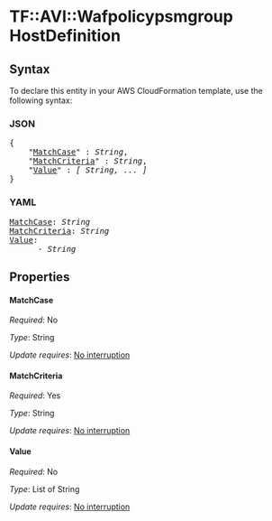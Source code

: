 # TF::AVI::Wafpolicypsmgroup HostDefinition

## Syntax

To declare this entity in your AWS CloudFormation template, use the following syntax:

### JSON

<pre>
{
    "<a href="#matchcase" title="MatchCase">MatchCase</a>" : <i>String</i>,
    "<a href="#matchcriteria" title="MatchCriteria">MatchCriteria</a>" : <i>String</i>,
    "<a href="#value" title="Value">Value</a>" : <i>[ String, ... ]</i>
}
</pre>

### YAML

<pre>
<a href="#matchcase" title="MatchCase">MatchCase</a>: <i>String</i>
<a href="#matchcriteria" title="MatchCriteria">MatchCriteria</a>: <i>String</i>
<a href="#value" title="Value">Value</a>: <i>
      - String</i>
</pre>

## Properties

#### MatchCase

_Required_: No

_Type_: String

_Update requires_: [No interruption](https://docs.aws.amazon.com/AWSCloudFormation/latest/UserGuide/using-cfn-updating-stacks-update-behaviors.html#update-no-interrupt)

#### MatchCriteria

_Required_: Yes

_Type_: String

_Update requires_: [No interruption](https://docs.aws.amazon.com/AWSCloudFormation/latest/UserGuide/using-cfn-updating-stacks-update-behaviors.html#update-no-interrupt)

#### Value

_Required_: No

_Type_: List of String

_Update requires_: [No interruption](https://docs.aws.amazon.com/AWSCloudFormation/latest/UserGuide/using-cfn-updating-stacks-update-behaviors.html#update-no-interrupt)

